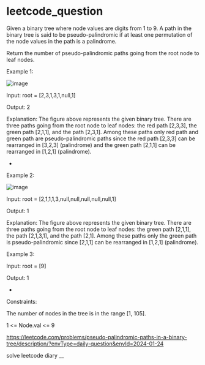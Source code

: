 # leetcode_question

Given a binary tree where node values are digits from 1 to 9. A path in the binary tree is said to be pseudo-palindromic if at least one permutation of the node values in the path is a palindrome.

Return the number of pseudo-palindromic paths going from the root node to leaf nodes.

 

Example 1:

![image](https://github.com/SUSPECT007/leetcode_question/assets/103315098/0cd6dd5e-3af1-449b-bdde-19b14bbde87f)




Input: root = [2,3,1,3,1,null,1]

Output: 2 


Explanation: The figure above represents the given binary tree. There are three paths going from the root node to leaf nodes: the red path [2,3,3], the green path [2,1,1], and the path [2,3,1]. Among these paths only red path and green path are pseudo-palindromic paths since the red path [2,3,3] can be rearranged in [3,2,3] (palindrome) and the green path [2,1,1] can be rearranged in [1,2,1] (palindrome).

-




Example 2:

![image](https://github.com/SUSPECT007/leetcode_question/assets/103315098/ce55f1d6-4425-4b02-9d1b-05bb59c49115)


Input: root = [2,1,1,1,3,null,null,null,null,null,1]

Output: 1 

Explanation: The figure above represents the given binary tree. There are three paths going from the root node to leaf nodes: the green path [2,1,1], the path [2,1,3,1], and the path [2,1]. Among these paths only the green path is pseudo-palindromic since [2,1,1] can be rearranged in [1,2,1] (palindrome).

Example 3:

Input: root = [9]

Output: 1


-





 

Constraints:

The number of nodes in the tree is in the range [1, 105].


1 <= Node.val <= 9

https://leetcode.com/problems/pseudo-palindromic-paths-in-a-binary-tree/description/?envType=daily-question&envId=2024-01-24

solve leetcode diary
__
